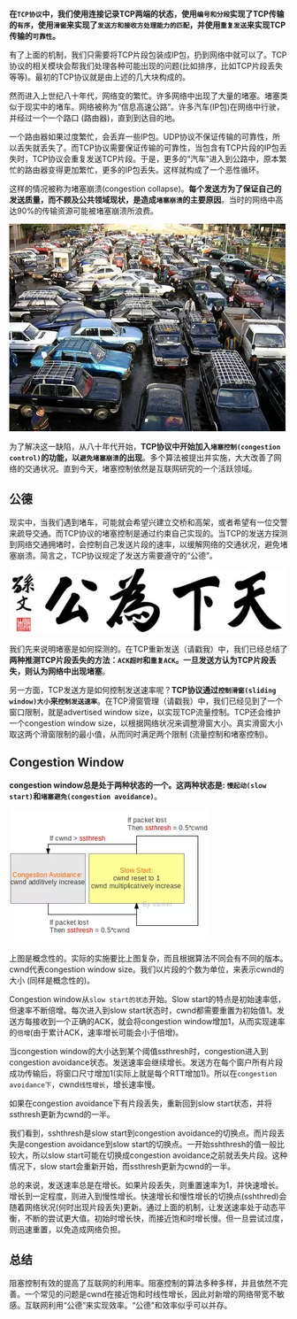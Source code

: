 **在`TCP协议`中，我们使用连接记录TCP两端的状态，使用`编号和分段`实现了TCP传输的`有序`，使用`滑窗`来实现了`发送方和接收方处理能力的匹配`，并使用`重复发送`来实现TCP传输的`可靠性`。**

有了上面的机制，我们只需要将TCP片段包装成IP包，扔到网络中就可以了。TCP协议的相关模块会帮我们处理各种可能出现的问题(比如排序，比如TCP片段丢失等等)。最初的TCP协议就是由上述的几大块构成的。

然而进入上世纪八十年代，网络变的繁忙。许多网络中出现了大量的堵塞。堵塞类似于现实中的堵车。网络被称为“信息高速公路”。许多汽车(IP包)在网络中行驶，并经过一个一个路口 (路由器)，直到到达目的地。

一个路由器如果过度繁忙，会丢弃一些IP包。UDP协议不保证传输的可靠性，所以丢失就丢失了。而TCP协议需要保证传输的可靠性，当包含有TCP片段的IP包丢失时，TCP协议会重复发送TCP片段。于是，更多的“汽车”进入到公路中，原本繁忙的路由器变得更加繁忙，更多的IP包丢失。这样就构成了一个恶性循环。

这样的情况被称为堵塞崩溃(congestion collapse)。**每个发送方为了保证自己的发送质量，而不顾及公共领域现状，是造成`堵塞崩溃`的主要原因**。当时的网络中高达90%的传输资源可能被堵塞崩溃所浪费。

![](../images/tcp_24.webp)

为了解决这一缺陷，从八十年代开始，**TCP协议中开始加入`堵塞控制(congestion control)`的功能，以`避免堵塞崩溃`的出现**。多个算法被提出并实施，大大改善了网络的交通状况。直到今天，堵塞控制依然是互联网研究的一个活跃领域。

## 公德

现实中，当我们遇到堵车，可能就会希望兴建立交桥和高架，或者希望有一位交警来疏导交通。而TCP协议的堵塞控制是通过约束自己实现的。当TCP的发送方探测到网络交通拥堵时，会控制自己发送片段的速率，以缓解网络的交通状况，避免堵塞崩溃。简言之，TCP协议规定了发送方需要遵守的“公德”。

![](../images/tcp_25.jpeg)

我们先来说明堵塞是如何探测的。在TCP重新发送（请戳我）中，我们已经总结了**两种推测TCP片段丢失的方法：`ACK超时`和`重复ACK`。一旦发送方认为TCP片段丢失，则认为网络中出现堵塞**。

另一方面，TCP发送方是如何控制发送速率呢？**TCP协议通过`控制滑窗(sliding window)大小`来`控制发送速率`**。在TCP滑窗管理（请戳我）中，我们已经见到了一个窗口限制，就是advertised window size，以实现TCP流量控制。TCP还会维护一个congestion window size，以根据网络状况来调整滑窗大小。真实滑窗大小取这两个滑窗限制的最小值，从而同时满足两个限制 (流量控制和堵塞控制)。

## Congestion Window

**congestion window总是处于两种状态的一个。这两种状态是: `慢起动(slow start)`和`堵塞避免(congestion avoidance)`**。

![](../images/tcp_26.webp)

上图是概念性的。实际的实施要比上图复杂，而且根据算法不同会有不同的版本。cwnd代表congestion window size。我们以片段的个数为单位，来表示cwnd的大小 (同样是概念性的)。

Congestion window从`slow start的状态`开始。Slow start的特点是初始速率低，但速率不断倍增。每次进入到slow start状态时，cwnd都需要重置为初始值1。发送方每接收到一个正确的ACK，就会将congestion window增加1，从而实现速率的`倍增`(由于累计ACK，速率增长可能会小于倍增)。

当congestion window的大小达到某个阈值ssthresh时，congestion进入到congestion avoidance状态。发送速率会继续增长。发送方在每个窗户所有片段成功传输后，将窗口尺寸增加1(实际上就是每个RTT增加1)。所以在`congestion avoidance下`，cwnd`线性增长`，增长速率慢。

如果在congestion avoidance下有片段丢失，重新回到slow start状态，并将ssthresh更新为cwnd的一半。

我们看到，sshthresh是slow start到congestion avoidance的切换点。而片段丢失是congestion avoidance到slow start的切换点。一开始sshthresh的值一般比较大，所以slow start可能在切换成congestion avoidance之前就丢失片段。这种情况下，slow start会重新开始，而ssthresh更新为cwnd的一半。

总的来说，发送速率总是在增长。如果片段丢失，则重置速率为1，并快速增长。增长到一定程度，则进入到慢性增长。快速增长和慢性增长的切换点(sshthred)会随着网络状况(何时出现片段丢失)更新。通过上面的机制，让发送速率处于动态平衡，不断的尝试更大值。初始时增长快，而接近饱和时增长慢。但一旦尝试过度，则迅速重置，以免造成网络负担。

## 总结

阻塞控制有效的提高了互联网的利用率。阻塞控制的算法多种多样，并且依然不完善。一个常见的问题是cwnd在接近饱和时线性增长，因此对新增的网络带宽不敏感。互联网利用“公德”来实现效率。“公德”和效率似乎可以并存。
